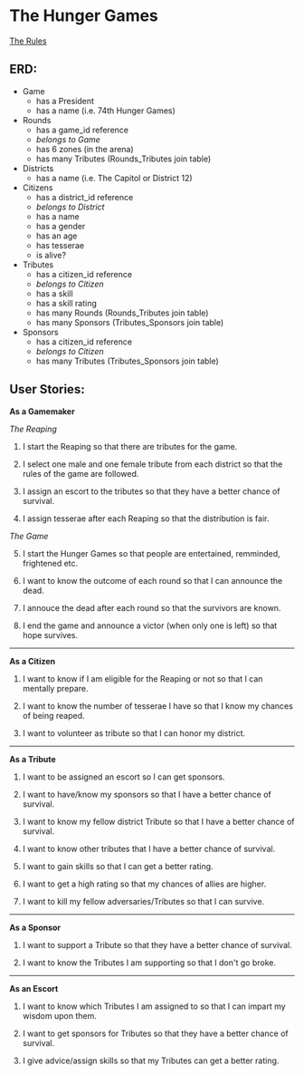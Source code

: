 The Hunger Games
================
[The Rules](girl_on_fire.md)


## ERD:
+ Game
  * has a President
  * has a name (i.e. 74th Hunger Games)
+ Rounds
  * has a game_id reference
  * *belongs to Game*
  * has 6 zones (in the arena)
  * has many Tributes (Rounds_Tributes join table)
+ Districts
  * has a name (i.e. The Capitol or District 12)
+ Citizens
  * has a district_id reference
  * *belongs to District*
  * has a name
  * has a gender
  * has an age
  * has tesserae
  * is alive?
+ Tributes
  * has a citizen_id reference
  * *belongs to Citizen*
  * has a skill
  * has a skill rating
  * has many Rounds (Rounds_Tributes join table)
  * has many Sponsors (Tributes_Sponsors join table)
+ Sponsors
  * has a citizen_id reference
  * *belongs to Citizen*
  * has many Tributes (Tributes_Sponsors join table)



## User Stories:
**As a Gamemaker**

*The Reaping*

1. I start the Reaping so that there are tributes for the game.

2. I select one male and one female tribute from each district so that the rules of the game are followed.

3. I assign an escort to the tributes so that they have a better chance of survival.

4. I assign tesserae after each Reaping so that the distribution is fair.

*The Game*

5. I start the Hunger Games so that people are entertained, remminded, frightened etc.

6. I want to know the outcome of each round so that I can announce the dead.

7. I annouce the dead after each round so that the survivors are known.

8. I end the game and announce a victor (when only one is left) so that hope survives.


---
**As a Citizen**

1. I want to know if I am eligible for the Reaping or not so that I can mentally prepare.

2. I want to know the number of tesserae I have so that I know my chances of being reaped.

3. I want to volunteer as tribute so that I can honor my district.


---
**As a Tribute**

1. I want to be assigned an escort so I can get sponsors.

2. I want to have/know my sponsors so that I have a better chance of survival.

3. I want to know my fellow district Tribute so that I have a better chance of survival.

4. I want to know other tributes that I have a better chance of survival.

5. I want to gain skills so that I can get a better rating.

6. I want to get a high rating so that my chances of allies are higher.

7. I want to kill my fellow adversaries/Tributes so that I can survive.


---
**As a Sponsor**

1. I want to support a Tribute so that they have a better chance of survival.

2. I want to know the Tributes I am supporting so that I don't go broke.


---
**As an Escort**

1. I want to know which Tributes I am assigned to so that I can impart my wisdom upon them.

2. I want to get sponsors for Tributes so that they have a better chance of survival.

3. I give advice/assign skills so that my Tributes can get a better rating.

